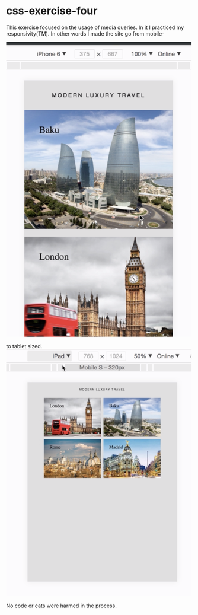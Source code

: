 # css-exercise-four
This exercise focused on the usage of media queries. In it I practiced my responsivity(TM). In other words I made the site go from mobile-

<img style="max-width:500px;" alt="mobile version" src=images/mobile.png>

to tablet sized.
<img style="max-width:500px;" alt="mobile version" src=images/ipad.png>

No code or cats were harmed in the process.

